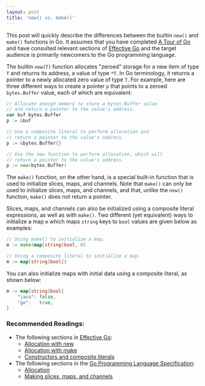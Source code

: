 ```yaml
---
layout: post
title: 'new() vs. make()'
---
```

This post will quickly describe the differences between the
builtin `new()` and `make()` functions in Go. 
It assumes that you have completed [A Tour of Go][6] 
and have consulted relevant sections of [Effective Go][7] and
the target audience is primarily newcomers to the Go programming
language.

The builtin `new(T)` function
allocates "zeroed" storage for a new item of type
`T` and returns its address, a value of type `*T`.
In Go terminology, it returns a pointer to a newly
allocated zero value of type `T`. For example,
here are three different ways to create a pointer
`p` that points to a zeroed `bytes.Buffer`
value, each of which are equivalent:

```go
// Allocate enough memory to store a bytes.Buffer value
// and return a pointer to the value's address.
var buf bytes.Buffer
p := &buf

// Use a composite literal to perform allocation and
// return a pointer to the value's address.
p := &bytes.Buffer{}

// Use the new function to perform allocation, which will
// return a pointer to the value's address.
p := new(bytes.Buffer)
```

<!--more-->

The `make()` function, on the other hand, is a special built-in function
that is used to initialize slices, maps, and channels.
Note that `make()` can only be used to initialize
slices, maps, and channels, and that, unlike the `new()`
function, `make()` does not return a pointer.

Slices, maps, and channels can also be initialized using
a composite literal expressions, as well as with `make()`. Two
different (yet equivalent) ways to initialize a map `m`
which maps `string` keys to `bool` values are given
below as examples:

```go
// Using make() to initialize a map.
m := make(map[string]bool, 0)

// Using a composite literal to initialize a map.
m := map[string]bool{}
```

You can also initialize maps with initial data using a composite literal, as shown below:

```go
m := map[string]bool{
    "java": false,
    "go":   true,
}
```

### Recommended Readings:

* The following sections in [Effective Go][7]:
  - [Allocation with new][1]
  - [Allocation with make][2]
  - [Constructors and composite literals][3]
* The following sections in the [Go Programming Language Specification][8]:
  - [Allocation][4]
  - [Making slices, maps, and channels][5]

[1]: http://golang.org/doc/effective_go.html#allocation_new
[2]: http://golang.org/doc/effective_go.html#allocation_make
[3]: http://golang.org/doc/effective_go.html#composite_literals
[4]: http://golang.org/ref/spec#Allocation
[5]: http://golang.org/ref/spec#Making_slices_maps_and_channels
[6]: http://tour.golang.org/
[7]: http://golang.org/doc/effective_go.html
[8]: http://golang.org/ref/spec